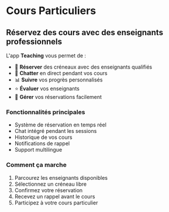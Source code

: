 # Cours Particuliers

## Réservez des cours avec des enseignants professionnels

L'app **Teaching** vous permet de :

- 📅 **Réserver** des créneaux avec des enseignants qualifiés
- 💬 **Chatter** en direct pendant vos cours
- 📊 **Suivre** vos progrès personnalisés
- ⭐ **Évaluer** vos enseignants
- 🔄 **Gérer** vos réservations facilement

### Fonctionnalités principales

- Système de réservation en temps réel
- Chat intégré pendant les sessions
- Historique de vos cours
- Notifications de rappel
- Support multilingue

### Comment ça marche

1. Parcourez les enseignants disponibles
2. Sélectionnez un créneau libre
3. Confirmez votre réservation
4. Recevez un rappel avant le cours
5. Participez à votre cours particulier